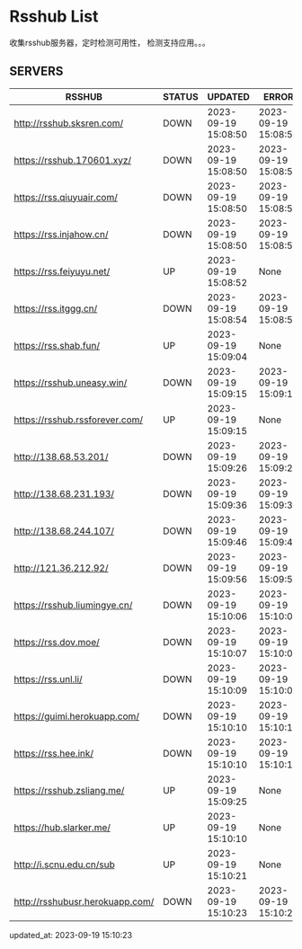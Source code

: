 # Rsshub List

收集rsshub服务器，定时检测可用性， 检测支持应用。。。


## SERVERS

|  RSSHUB   | STATUS  | UPDATED  | ERROR  | TWITTER |  
|  ----  | ----  | ----  | ----  | ---- |  
| http://rsshub.sksren.com/ | DOWN | 2023-09-19 15:08:50 | 2023-09-19 15:08:50 |  
| https://rsshub.170601.xyz/ | DOWN | 2023-09-19 15:08:50 | 2023-09-19 15:08:50 |  
| https://rss.qiuyuair.com/ | DOWN | 2023-09-19 15:08:50 | 2023-09-19 15:08:50 |  
| https://rss.injahow.cn/ | DOWN | 2023-09-19 15:08:50 | 2023-09-19 15:08:50 |  
| https://rss.feiyuyu.net/ | UP | 2023-09-19 15:08:52 | None ||  
| https://rss.itggg.cn/ | DOWN | 2023-09-19 15:08:54 | 2023-09-19 15:08:54 |  
| https://rss.shab.fun/ | UP | 2023-09-19 15:09:04 | None ||  
| https://rsshub.uneasy.win/ | DOWN | 2023-09-19 15:09:15 | 2023-09-19 15:09:15 |  
| https://rsshub.rssforever.com/ | UP | 2023-09-19 15:09:15 | None ||  
| http://138.68.53.201/ | DOWN | 2023-09-19 15:09:26 | 2023-09-19 15:09:26 |  
| http://138.68.231.193/ | DOWN | 2023-09-19 15:09:36 | 2023-09-19 15:09:36 |  
| http://138.68.244.107/ | DOWN | 2023-09-19 15:09:46 | 2023-09-19 15:09:46 |  
| http://121.36.212.92/ | DOWN | 2023-09-19 15:09:56 | 2023-09-19 15:09:56 |  
| https://rsshub.liumingye.cn/ | DOWN | 2023-09-19 15:10:06 | 2023-09-19 15:10:06 |  
| https://rss.dov.moe/ | DOWN | 2023-09-19 15:10:07 | 2023-09-19 15:10:07 |  
| https://rss.unl.li/ | DOWN | 2023-09-19 15:10:09 | 2023-09-19 15:10:09 |  
| https://guimi.herokuapp.com/ | DOWN | 2023-09-19 15:10:10 | 2023-09-19 15:10:10 |  
| https://rss.hee.ink/ | DOWN | 2023-09-19 15:10:10 | 2023-09-19 15:10:10 |  
| https://rsshub.zsliang.me/ | UP | 2023-09-19 15:09:25 | None |OK|  
| https://hub.slarker.me/ | UP | 2023-09-19 15:10:10 | None ||  
| http://i.scnu.edu.cn/sub | UP | 2023-09-19 15:10:21 | None ||  
| http://rsshubusr.herokuapp.com/ | DOWN | 2023-09-19 15:10:23 | 2023-09-19 15:10:23 |  
  

updated_at: 2023-09-19 15:10:23  
